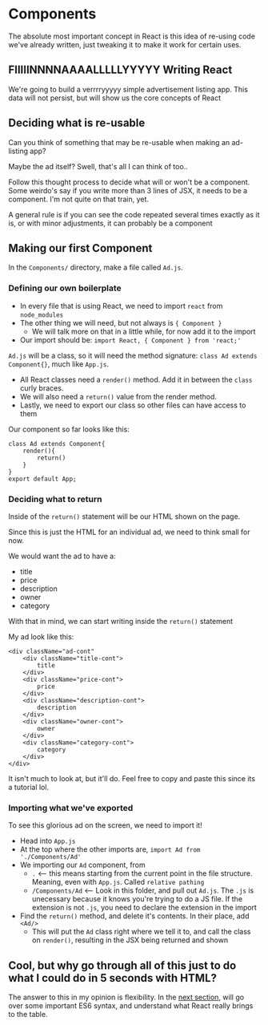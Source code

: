 # Components
The absolute most important concept in React is this idea of re-using code we've already written, just tweaking it to make it work for certain uses.

## FIIIIINNNNAAAALLLLLYYYYY Writing React
We're going to build a verrrryyyyy simple advertisement listing app. This data will not persist, but will show us the core concepts of React

## Deciding what is re-usable
Can you think of something that may be re-usable when making an ad-listing app?

Maybe the ad itself? Swell, that's all I can think of too..

Follow this thought process to decide what will or won't be a component. Some weirdo's say if you write more than 3 lines of JSX, it needs to be a component. I'm not quite on that train, yet.

 A general rule is if you can see the code repeated several times exactly as it is, or with minor adjustments, it can probably be a component

 ## Making our first Component
 In the `Components/` directory, make a file called `Ad.js`.

### Defining our own boilerplate

 - In every file that is using React, we need to import `react` from `node_modules`
 - The other thing we will need, but not always is `{ Component }`
    - We will talk more on that in a little while, for now add it to the import
- Our import should be: `import React, { Component } from 'react;'`

`Ad.js` will be a class, so it will need the method signature: `class Ad extends Component{}`, much like `App.js`.

- All React classes need a `render()` method. Add it in between the `class` curly braces.
- We will also need a `return()` value from the render method.
- Lastly, we need to export our class so other files can have access to them

Our component so far looks like this:

```
class Ad extends Component{
    render(){
        return()
    }
}
export default App;
```


### Deciding what to return
Inside of the `return()` statement will be our HTML shown on the page. 

Since this is just the HTML for an individual ad, we need to think small for now.

We would want the ad to have a:
- title
- price
- description
- owner
- category

With that in mind, we can start writing inside the `return()` statement

My ad look like this:
```
<div className="ad-cont"
    <div className="title-cont">
        title
    </div>
    <div className="price-cont">
        price
    </div>
    <div className="description-cont">
        description
    </div>
    <div className="owner-cont">
        owner
    </div>
    <div className="category-cont">
        category                
    </div>
</div>
```

It isn't much to look at, but it'll do. Feel free to copy and paste this since its a tutorial lol.

### Importing what we've exported
To see this glorious ad on the screen, we need to import it! 
- Head into `App.js`
- At the top where the other imports are, `import Ad from './Components/Ad'`
- We importing our `Ad` component, from 
    - `.` <-- this means starting from the current point in the file structure. Meaning, even with `App.js`. Called `relative pathing`
    - `/Components/Ad` <-- Look in this folder, and pull out `Ad.js`. The `.js` is unecessary because it knows you're trying to do a JS file. If the extension is not `.js`, you need to declare the extension in the import
- Find the `return()` method, and delete it's contents. In their place, add `<Ad/>`
    - This will put the `Ad` class right where we tell it to, and call the class on `render()`, resulting in the JSX being returned and shown

## Cool, but why go through all of this just to do what I could do in 5 seconds with HTML?
The answer to this in my opinion is flexibility. In the [next section](https://github.com/caldwell619/beginning-react/blob/master/docs/es6.md), will go over some important ES6 syntax, and understand what React really brings to the table.

